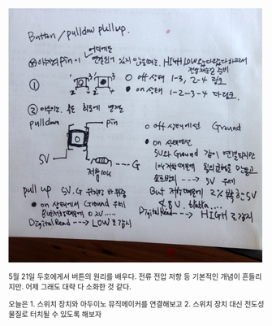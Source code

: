 

<img src="data/img09.JPG" width=500px />

5월 21일 두호에게서 버튼의 원리를 배우다. 전류 전압 저항 등 기본적인 개념이 흔들리지만. 어제 그래도 대략 다 소화한 것 같다. 

오늘은 1. 스위치 장치와 아두이노 뮤직메이커를 연결해보고 
2. 스위치 장치 대신 전도성 물질로 터치될 수 있도록 해보자 